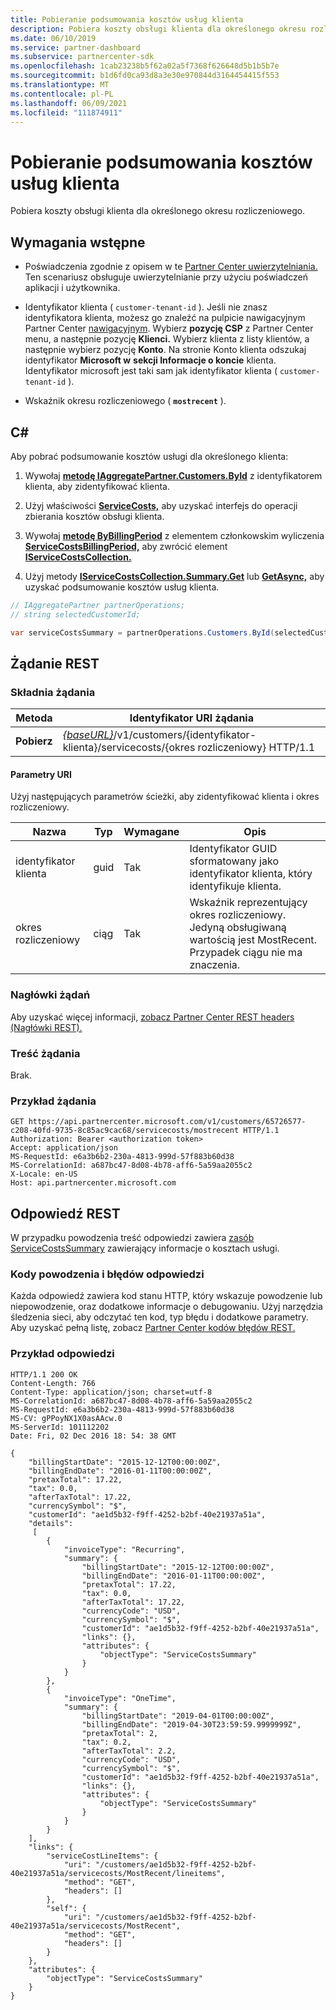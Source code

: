 ```yaml
---
title: Pobieranie podsumowania kosztów usług klienta
description: Pobiera koszty obsługi klienta dla określonego okresu rozliczeniowego.
ms.date: 06/10/2019
ms.service: partner-dashboard
ms.subservice: partnercenter-sdk
ms.openlocfilehash: 1cab23238b5f62a02a5f7368f626648d5b1b5b7e
ms.sourcegitcommit: b1d6fd0ca93d8a3e30e970844d3164454415f553
ms.translationtype: MT
ms.contentlocale: pl-PL
ms.lasthandoff: 06/09/2021
ms.locfileid: "111874911"
---
```

# <a name="get-a-customers-service-costs-summary"></a>Pobieranie podsumowania kosztów usług klienta

Pobiera koszty obsługi klienta dla określonego okresu rozliczeniowego.

## <a name="prerequisites"></a>Wymagania wstępne

- Poświadczenia zgodnie z opisem w te [Partner Center uwierzytelniania.](partner-center-authentication.md) Ten scenariusz obsługuje uwierzytelnianie przy użyciu poświadczeń aplikacji i użytkownika.

- Identyfikator klienta ( `customer-tenant-id` ). Jeśli nie znasz identyfikatora klienta, możesz go znaleźć na pulpicie nawigacyjnym Partner Center [nawigacyjnym](https://partner.microsoft.com/dashboard). Wybierz **pozycję CSP** z Partner Center menu, a następnie pozycję **Klienci.** Wybierz klienta z listy klientów, a następnie wybierz pozycję **Konto**. Na stronie Konto klienta odszukaj identyfikator **Microsoft w** **sekcji Informacje o koncie** klienta. Identyfikator microsoft jest taki sam jak identyfikator klienta ( `customer-tenant-id` ).

- Wskaźnik okresu rozliczeniowego ( **`mostrecent`** ).

## <a name="c"></a>C\#

Aby pobrać podsumowanie kosztów usługi dla określonego klienta:

1. Wywołaj [**metodę IAggregatePartner.Customers.ById**](/dotnet/api/microsoft.store.partnercenter.customers.icustomercollection.byid) z identyfikatorem klienta, aby zidentyfikować klienta.

2. Użyj właściwości [**ServiceCosts,**](/dotnet/api/microsoft.store.partnercenter.customers.icustomer.servicecosts) aby uzyskać interfejs do operacji zbierania kosztów obsługi klienta.

3. Wywołaj [**metodę ByBillingPeriod**](/dotnet/api/microsoft.store.partnercenter.customers.servicecosts.icustomerservicecostscollection.bybillingperiod) z elementem członkowskim wyliczenia [**ServiceCostsBillingPeriod,**](/dotnet/api/microsoft.store.partnercenter.models.servicecosts.servicecostsbillingperiod) aby zwrócić element [**IServiceCostsCollection.**](/dotnet/api/microsoft.store.partnercenter.customers.servicecosts.iservicecostscollection)

4. Użyj metody [**IServiceCostsCollection.Summary.Get**](/dotnet/api/microsoft.store.partnercenter.customers.servicecosts.iservicecostsummary.get) lub [**GetAsync,**](/dotnet/api/microsoft.store.partnercenter.customers.servicecosts.iservicecostsummary.getasync) aby uzyskać podsumowanie kosztów usług klienta.

``` csharp
// IAggregatePartner partnerOperations;
// string selectedCustomerId;

var serviceCostsSummary = partnerOperations.Customers.ById(selectedCustomerId).ServiceCosts.ByBillingPeriod(ServiceCostsBillingPeriod.MostRecent).Summary.Get();
```

## <a name="rest-request"></a>Żądanie REST

### <a name="request-syntax"></a>Składnia żądania

| Metoda  | Identyfikator URI żądania                                                                                                   |
|---------|---------------------------------------------------------------------------------------------------------------|
| **Pobierz** | [*{baseURL}*](partner-center-rest-urls.md)/v1/customers/{identyfikator-klienta}/servicecosts/{okres rozliczeniowy} HTTP/1.1 |

#### <a name="uri-parameters"></a>Parametry URI

Użyj następujących parametrów ścieżki, aby zidentyfikować klienta i okres rozliczeniowy.

| Nazwa           | Typ   | Wymagane | Opis                                                                                                                      |
|----------------|--------|----------|----------------------------------------------------------------------------------------------------------------------------------|
| identyfikator klienta    | guid   | Tak      | Identyfikator GUID sformatowany jako identyfikator klienta, który identyfikuje klienta.                                                                       |
| okres rozliczeniowy | ciąg | Tak      | Wskaźnik reprezentujący okres rozliczeniowy. Jedyną obsługiwaną wartością jest MostRecent. Przypadek ciągu nie ma znaczenia. |

### <a name="request-headers"></a>Nagłówki żądań

Aby uzyskać więcej informacji, [zobacz Partner Center REST headers (Nagłówki REST).](headers.md)

### <a name="request-body"></a>Treść żądania

Brak.

### <a name="request-example"></a>Przykład żądania

```http
GET https://api.partnercenter.microsoft.com/v1/customers/65726577-c208-40fd-9735-8c85ac9cac68/servicecosts/mostrecent HTTP/1.1
Authorization: Bearer <authorization token>
Accept: application/json
MS-RequestId: e6a3b6b2-230a-4813-999d-57f883b60d38
MS-CorrelationId: a687bc47-8d08-4b78-aff6-5a59aa2055c2
X-Locale: en-US
Host: api.partnercenter.microsoft.com
```

## <a name="rest-response"></a>Odpowiedź REST

W przypadku powodzenia treść odpowiedzi zawiera [zasób ServiceCostsSummary](service-costs-resources.md) zawierający informacje o kosztach usługi.

### <a name="response-success-and-error-codes"></a>Kody powodzenia i błędów odpowiedzi

Każda odpowiedź zawiera kod stanu HTTP, który wskazuje powodzenie lub niepowodzenie, oraz dodatkowe informacje o debugowaniu. Użyj narzędzia śledzenia sieci, aby odczytać ten kod, typ błędu i dodatkowe parametry. Aby uzyskać pełną listę, zobacz [Partner Center kodów błędów REST.](error-codes.md)

### <a name="response-example"></a>Przykład odpowiedzi

```http
HTTP/1.1 200 OK
Content-Length: 766
Content-Type: application/json; charset=utf-8
MS-CorrelationId: a687bc47-8d08-4b78-aff6-5a59aa2055c2
MS-RequestId: e6a3b6b2-230a-4813-999d-57f883b60d38
MS-CV: gPPoyNX1X0asAAcw.0
MS-ServerId: 101112202
Date: Fri, 02 Dec 2016 18: 54: 38 GMT

{
    "billingStartDate": "2015-12-12T00:00:00Z",
    "billingEndDate": "2016-01-11T00:00:00Z",
    "pretaxTotal": 17.22,
    "tax": 0.0,
    "afterTaxTotal": 17.22,
    "currencySymbol": "$",
    "customerId": "ae1d5b32-f9ff-4252-b2bf-40e21937a51a",
    "details":
     [
        {
            "invoiceType": "Recurring",
            "summary": {
                "billingStartDate": "2015-12-12T00:00:00Z",
                "billingEndDate": "2016-01-11T00:00:00Z",
                "pretaxTotal": 17.22,
                "tax": 0.0,
                "afterTaxTotal": 17.22,
                "currencyCode": "USD",
                "currencySymbol": "$",
                "customerId": "ae1d5b32-f9ff-4252-b2bf-40e21937a51a",
                "links": {},
                "attributes": {
                    "objectType": "ServiceCostsSummary"
                }
            }
        },
        {
            "invoiceType": "OneTime",
            "summary": {
                "billingStartDate": "2019-04-01T00:00:00Z",
                "billingEndDate": "2019-04-30T23:59:59.9999999Z",
                "pretaxTotal": 2,
                "tax": 0.2,
                "afterTaxTotal": 2.2,
                "currencyCode": "USD",
                "currencySymbol": "$",
                "customerId": "ae1d5b32-f9ff-4252-b2bf-40e21937a51a",
                "links": {},
                "attributes": {
                    "objectType": "ServiceCostsSummary"
                }
            }
        }
    ],
    "links": {
        "serviceCostLineItems": {
            "uri": "/customers/ae1d5b32-f9ff-4252-b2bf-40e21937a51a/servicecosts/MostRecent/lineitems",
            "method": "GET",
            "headers": []
        },
        "self": {
            "uri": "/customers/ae1d5b32-f9ff-4252-b2bf-40e21937a51a/servicecosts/MostRecent",
            "method": "GET",
            "headers": []
        }
    },
    "attributes": {
        "objectType": "ServiceCostsSummary"
    }
}
```
